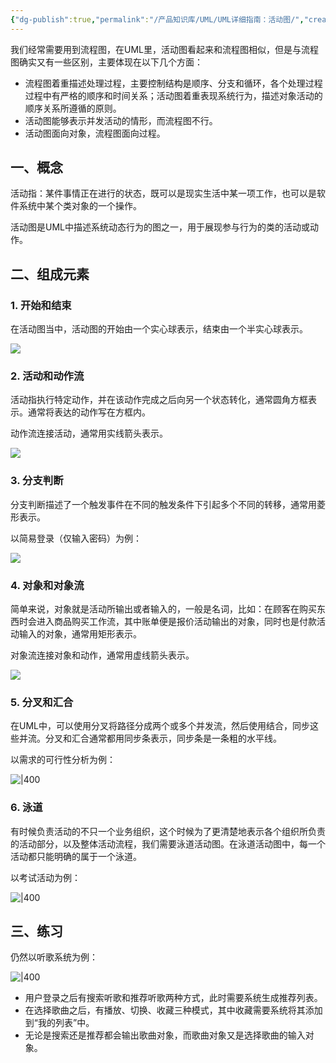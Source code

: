 ```yaml
---
{"dg-publish":true,"permalink":"/产品知识库/UML/UML详细指南：活动图/","created":"2023-11-03T11:30:49.389+08:00","updated":"2023-11-03T13:58:12.550+08:00"}
---
```



我们经常需要用到流程图，在UML里，活动图看起来和流程图相似，但是与流程图确实又有一些区别，主要体现在以下几个方面：

- 流程图着重描述处理过程，主要控制结构是顺序、分支和循环，各个处理过程过程中有严格的顺序和时间关系；活动图着重表现系统行为，描述对象活动的顺序关系所遵循的原则。
- 活动图能够表示并发活动的情形，而流程图不行。
- 活动图面向对象，流程图面向过程。

## 一、概念

活动指：某件事情正在进行的状态，既可以是现实生活中某一项工作，也可以是软件系统中某个类对象的一个操作。

活动图是UML中描述系统动态行为的图之一，用于展现参与行为的类的活动或动作。

## **二、组成元素**

### 1. 开始和结束

在活动图当中，活动图的开始由一个实心球表示，结束由一个半实心球表示。

![](https://image.woshipm.com/wp-files/2019/07/sAq92DihYDb9yiZb5oEp.png)

### 2. 活动和动作流

活动指执行特定动作，并在该动作完成之后向另一个状态转化，通常圆角方框表示。通常将表达的动作写在方框内。

动作流连接活动，通常用实线箭头表示。

![](https://image.woshipm.com/wp-files/2019/07/bj9LbZKa6nLR6aCt5Tj0.png)

### 3. 分支判断

分支判断描述了一个触发事件在不同的触发条件下引起多个不同的转移，通常用菱形表示。

以简易登录（仅输入密码）为例：

![](https://image.woshipm.com/wp-files/2019/07/5ZFcaWMPRw5Vd8J7zPqE.png)

### 4. 对象和对象流

简单来说，对象就是活动所输出或者输入的，一般是名词，比如：在顾客在购买东西时会进入商品购买工作流，其中账单便是报价活动输出的对象，同时也是付款活动输入的对象，通常用矩形表示。

对象流连接对象和动作，通常用虚线箭头表示。

![](https://image.woshipm.com/wp-files/2019/07/KtPliHmTWfNeRPZGQqrc.png)

### 5. 分叉和汇合

在UML中，可以使用分叉将路径分成两个或多个并发流，然后使用结合，同步这些并流。分叉和汇合通常都用同步条表示，同步条是一条粗的水平线。

以需求的可行性分析为例：

![|400](https://image.woshipm.com/wp-files/2019/07/6hnVu18b33ay2QFsbDS9.png)
### 6. 泳道

有时候负责活动的不只一个业务组织，这个时候为了更清楚地表示各个组织所负责的活动部分，以及整体活动流程，我们需要泳道活动图。在泳道活动图中，每一个活动都只能明确的属于一个泳道。

以考试活动为例：

![|400](https://image.woshipm.com/wp-files/2019/07/OcjVjVX2vrr3rBk3TkVv.png)

## 三、练习

仍然以听歌系统为例：

![|400](https://image.woshipm.com/wp-files/2019/07/tf3rKIpIPydWUDHGiYCK.png)

- 用户登录之后有搜索听歌和推荐听歌两种方式，此时需要系统生成推荐列表。
- 在选择歌曲之后，有播放、切换、收藏三种模式，其中收藏需要系统将其添加到“我的列表”中。
- 无论是搜索还是推荐都会输出歌曲对象，而歌曲对象又是选择歌曲的输入对象。